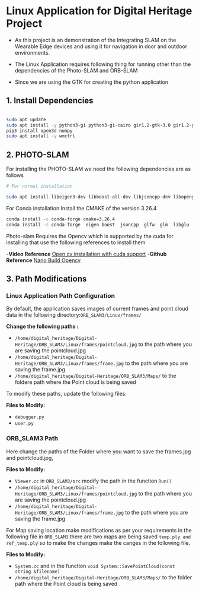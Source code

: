 # Linux Application for Digital Heritage Project

- As this project is an demonstration of the Integrating SLAM on the Wearable Edge devices and using it for navigation in door and outdoor environments.

- The Linux Application requires following thing for running other than the dependencies of the Photo-SLAM and ORB-SLAM


- Since we are using the GTK for creating the python application

## 1. Install Dependencies

```bash

sudo apt update
sudo apt install -y python3-gi python3-gi-cairo gir1.2-gtk-3.0 gir1.2-glib-2.0 gir1.2-gdkpixbuf-2.0
pip3 install open3d numpy 
sudo apt install -y wmctrl

```


## 2. PHOTO-SLAM

For installing the PHOTO-SLAM we need the following dependencies are as follows 
 
```bash
# For normal installation 

sudo apt install libeigen3-dev libboost-all-dev libjsoncpp-dev libopengl-dev mesa-utils libglfw3-dev libglm-dev

```


For Conda installation
Install the CMAKE of the version 3.26.4

```bash
conda install -c conda-forge cmake=3.26.4
conda install -c conda-forge  eigen boost  jsoncpp  glfw  glm  libglu  libglvnd  libx11
```


Photo-slam Requires the Opencv which is supported by the cuda for installing that use the following references to install them

-**Video Reference** [Open cv installation with cuda support](https://www.youtube.com/watch?v=art0-99fFa8)
-**Github Reference** [Nano Build Opencv](https://github.com/mdegans/nano_build_opencv)


## 3. Path Modifications

### Linux Application Path Configuration

By default, the application saves images of current frames and point cloud data in the following directory:`ORB_SLAM3/Linux/frames/`

**Change the following paths :**
- `/home/digital_heritage/Digital-Heritage/ORB_SLAM3/Linux/frames/pointcloud.jpg` to the path where you are saving the pointcloud.jpg
- `/home/digital_heritage/Digital-Heritage/ORB_SLAM3/Linux/frames/frame.jpg` to the path where you are saving the frame.jpg
- `/home/digital_heritage/Digital-Heritage/ORB_SLAM3/Maps/` to the foldere path where the Point cloud is being saved

To modify these paths, update the following files:


**Files to Modify:**
- `debugger.py`
- `user.py`

### ORB_SLAM3 Path

Here change the paths of the Folder where you want to save the frames.jpg and pointcloud.jpg, 


**Files to Modify:**

- `Viewer.cc` in `ORB_SLAM3/src` modify the path in the function `Run()`
- `/home/digital_heritage/Digital-Heritage/ORB_SLAM3/Linux/frames/pointcloud.jpg` to the path where you are saving the pointcloud.jpg
- `/home/digital_heritage/Digital-Heritage/ORB_SLAM3/Linux/frames/frame.jpg` to the path where you are saving the frame.jpg
  

For Map saving location make modifications as per your requirements in the following file in `ORB_SLAM3`  there are two maps are being saved `temp.ply and ref_temp.ply` so to make the changes make the canges in the following file.

**Files to Modify:**
- `System.cc` and in the function `void System::SavePointCloud(const string &filename)`
- `/home/digital_heritage/Digital-Heritage/ORB_SLAM3/Maps/` to the folder path where the Point cloud is being saved
  



      

